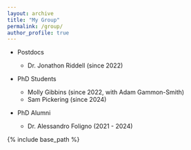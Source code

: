 ```yaml
---
layout: archive
title: "My Group"
permalink: /group/
author_profile: true
---
```



* Postdocs 
  * Dr. Jonathon Riddell (since 2022)

* PhD Students
  * Molly Gibbins (since 2022, with Adam Gammon-Smith)
  * Sam Pickering (since 2024)

* PhD Alumni
  * Dr. Alessandro Foligno (2021 - 2024) 


{% include base_path %}

